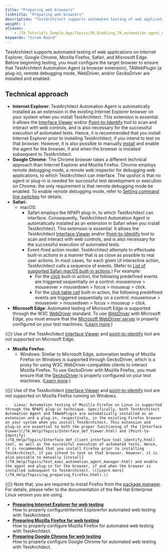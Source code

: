```yaml
--- 
title: "Preparing web browsers"
linktitle: "Preparing web browsers"
description: "TestArchitect supports automated testing of web applications on Internet Explorer, Google Chrome, Mozilla Firefox, Safari, and Microsoft Edge. Before beginning testing, you must configure the target browser to ensure that TestArchitect Automation Agent (a browser extension), TAWebPlugin (a plug-in), remote debugging mode, WebDriver, and/or GeckoDriver are installed and enabled."
weight: 1
aliases: 
    - /TA_Tutorials_Sample_App/Topics/SR_Enabling_TA_automation_agent_def.html
keywords: "Scrum Board"
---
```


TestArchitect supports automated testing of web applications on Internet Explorer, Google Chrome, Mozilla Firefox, Safari, and Microsoft Edge. Before beginning testing, you must configure the target browser to ensure that TestArchitect Automation Agent \(a browser extension\), TAWebPlugin \(a plug-in\), remote debugging mode, WebDriver, and/or GeckoDriver are installed and enabled.

## Technical approach

-   **Internet Explorer**: TestArchitect Automation Agent is automatically installed as an extension in the existing Internet Explorer browser on your system when you install TestArchitect. This extension is essential. It allows the [Interface Viewer](/TA_Help/Topics/Interface_def_Viewer.html) and/or [Point-to-Identify](/TA_Help/Topics/Interface_def_client_interface_tool_identify.html) tool to scan and interact with web controls, and is also necessary for the successful execution of automated tests. Hence, it is recommended that you install Internet Explorer prior to installing TestArchitect, if you intend to test on that browser. However, it is also possible to manually [install](/TA_Help/Topics/Test_exec_automation_agent_manager.html) and enable the agent for the browser, if and when the browser is installed subsequent to TestArchitect.
-   **Google Chrome**: The Chrome browser takes a different technical approach than Internet Explorer and Mozilla Firefox. Chrome employs remote debugging mode, a remote web inspector for debugging web applications, to which TestArchitect can interface. The upshot is that no agent or plug-in is needed for successful test development or execution on Chrome; the only requirement is that remote debugging mode be enabled. To enable remote debugging mode, refer to [Setting command line switches](/TA_Help/Topics/../../TA_Automation/Topics/aut_setting_switches_GC.html) for details.
-   **Safari**:
    -   macOS:
        -   Safari employs the NPAPI plug-in, to which TestArchitect can interface. Consequently, TestArchitect Automation Agent is automatically installed as an extension in Safari when you install TestArchitect. This extension is essential. It allows the TestArchitect [Interface Viewer](/TA_Help/Topics/Interface_def_Viewer.html) and/or [Point-to-Identify](/TA_Help/Topics/Interface_def_client_interface_tool_identify.html) tool to scan and interact with web controls, and is also necessary for the successful execution of automated tests.
        -   Event-fired action model: TestArchitect attempts to effectuate built-in actions in a manner that is as close as possible to real user actions. In most cases, for each given UI interactive action, TestArchitect calls a sequence of events. \(Refer to [List of supported Safari macOS built-in actions](/TA_Help/Topics/../../TA_Automation/Topics/aut_app_testing_web_Safari_actions.html).\) For example:
            -   For the [click](/TA_Help/Topics/../../TA_Automation/Topics/bia_click.html) built-in action, the following predefined events are triggered sequentially on a control: mousemove \> mouseover \> mousedown \> focus \> mouseup \> click.
            -   For the [click table cell](/TA_Help/Topics/../../TA_Automation/Topics/bia_click_table_cell.html) built-in action, the following predefined events are triggered sequentially on a control: mousemove \> mouseover \> mousedown \> focus \> mouseup \> click.
-   **Microsoft Edge**: Automated testing of Microsoft Edge is supported through the W3C [WebDriver](https://w3c.github.io/webdriver/webdriver-spec.html) standard. To use [WebDriver](/TA_Help/Topics/../../TA_Automation/Topics/aut_app_testing_webdriver_ME.html) with Microsoft Edge, you must ensure that the [Microsoft WebDriver server](https://www.microsoft.com/en-us/download/details.aspx?id=48212) is properly configured on your test machines. \([Learn more](/TA_Help/Topics/ug_preparing_Edge.html).\)

{{<restriction>}} Use of the TestArchitect [Interface Viewer](/TA_Help/Topics/Interface_def_Viewer.html) and [point-to-identify](/TA_Help/Topics/Interface_def_client_interface_tool_identify.html) tool are not supported on Microsoft Edge.

-   **Mozilla Firefox**:
    -   Windows: Similar to Microsoft Edge, automation testing of Mozilla Firefox on Windows is supported through GeckoDriver, which is a proxy for using W3C WebDriver-compatible clients to interact Mozilla Firefox. To use GeckoDriver with Mozilla Firefox, you must ensure that the [GeckoDriver](/TA_Help/Topics/../../TA_Automation/Topics/aut_app_testing_geckodriver_FF.html) is properly configured on your test machines. \([Learn more](/TA_Help/Topics/ug_preparing_Firefox.html).\)

{{<restriction>}} Use of the TestArchitect [Interface Viewer](/TA_Help/Topics/Interface_def_Viewer.html) and [point-to-identify](/TA_Help/Topics/Interface_def_client_interface_tool_identify.html) tool are not supported on Mozilla Firefox running on Windows.

    -   Linux: Automation testing of Mozilla Firefox on Linux is supported through the NPAPI plug-in technique. Specifically, both TestArchitect Automation Agent and TAWebPlugin are automatically installed as an extension and a plug-in, respectively, in the existing Firefox browser on your system when you install TestArchitect. This extension and plug-in are essential to both the proper functioning of the [Interface Viewer](/TA_Help/Topics/Interface_def_Viewer.html) and [Point-to-Identify](/TA_Help/Topics/Interface_def_client_interface_tool_identify.html) tool, as well as the successful execution of automated tests. Hence, it is recommended that you install Firefox prior to installing TestArchitect, if you intend to test on that browser. However, it is also possible to manually [install](/TA_Help/Topics/Test_exec_automation_agent_manager.html) and enable the agent and plug-in for the browser, if and when the browser is installed subsequent to TestArchitect. \([Learn more](/TA_Help/Topics/ug_preparing_Firefox.html).\)

{{<important>}} Note that, you are required to install Firefox from the [package manager](https://support.mozilla.org/en-US/kb/install-firefox-linux). For details, please refer to the documentation of the Red Hat Enterprise Linux version you are using.


-   **[Preparing Internet Explorer for web testing](/TA_Tutorials_Sample_App/Topics/SR_Preparing_ie.html)**  
How to properly configureInternet Explorerfor automated web testing with TestArchitect.
-   **[Preparing Mozilla Firefox for web testing](/TA_Tutorials_Sample_App/Topics/SR_Enabling_TA_agent_firefox.html)**  
 How to properly configure Mozilla Firefox for automated web testing with TestArchitect.
-   **[Preparing Google Chrome for web testing](/TA_Tutorials_Sample_App/Topics/SR_Enabling_TA_agent_chrome.html)**  
 How to properly configure Google Chrome for automated web testing with TestArchitect.




